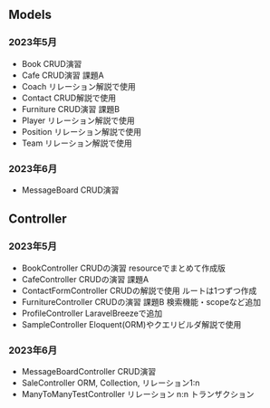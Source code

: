 ## Models
### 2023年5月
- Book CRUD演習
- Cafe CRUD演習 課題A
- Coach リレーション解説で使用
- Contact  CRUD解説で使用
- Furniture CRUD演習 課題B
- Player リレーション解説で使用
- Position リレーション解説で使用
- Team リレーション解説で使用

### 2023年6月
- MessageBoard CRUD演習

## Controller
### 2023年5月
- BookController CRUDの演習 resourceでまとめて作成版
- CafeController CRUDの演習 課題A
- ContactFormController CRUDの解説で使用 ルートは1つずつ作成
- FurnitureController CRUDの演習 課題B 検索機能・scopeなど追加
- ProfileController LaravelBreezeで追加
- SampleController Eloquent(ORM)やクエリビルダ解説で使用

### 2023年6月
- MessageBoardController CRUD演習
- SaleController ORM, Collection, リレーション1:n
- ManyToManyTestController リレーション n:n トランザクション

